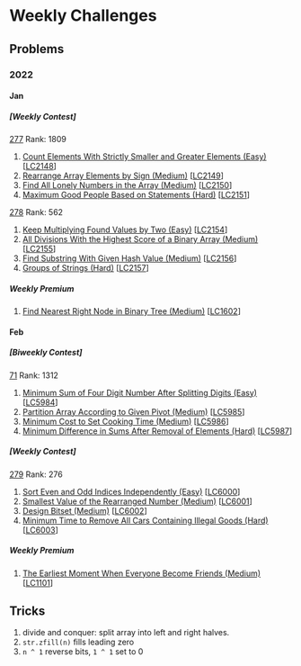 # Weekly Challenges

## Problems

### 2022

#### Jan

##### [Weekly Contest]

[277](https://leetcode.com/contest/weekly-contest-277/) Rank: 1809

1. [Count Elements With Strictly Smaller and Greater Elements (Easy)](Count-Elements-With-Strictly-Smaller-and-Greater-Elements-(Easy).py)
[[LC2148](https://leetcode.com/contest/weekly-contest-277/problems/count-elements-with-strictly-smaller-and-greater-elements/)]
1. [Rearrange Array Elements by Sign (Medium)](Rearrange-Array-Elements-by-Sign-(Medium).py)
[[LC2149](https://leetcode.com/contest/weekly-contest-277/problems/rearrange-array-elements-by-sign/)]
1. [Find All Lonely Numbers in the Array (Medium)](Find-All-Lonely-Numbers-in-the-Array-(Medium).py)
[[LC2150](https://leetcode.com/contest/weekly-contest-277/problems/find-all-lonely-numbers-in-the-array/)]
1. [Maximum Good People Based on Statements (Hard)](Maximum-Good-People-Based-on-Statements-(Hard).py)
[[LC2151](https://leetcode.com/contest/weekly-contest-277/problems/maximum-good-people-based-on-statements/)]

[278](https://leetcode.com/contest/weekly-contest-278/) Rank: 562

1. [Keep Multiplying Found Values by Two (Easy)](Keep-Multiplying-Found-Values-by-Two-(Easy).py)
[[LC2154](https://leetcode.com/contest/weekly-contest-278/problems/keep-multiplying-found-values-by-two/)]
1. [All Divisions With the Highest Score of a Binary Array (Medium)](All-Divisions-With-the-Highest-Score-of-a-Binary-Array-(Medium).py)
[[LC2155](https://leetcode.com/contest/weekly-contest-278/problems/all-divisions-with-the-highest-score-of-a-binary-array/)]
1. [Find Substring With Given Hash Value (Medium)](Find-Substring-With-Given-Hash-Value-(Medium).py)
[[LC2156](https://leetcode.com/contest/weekly-contest-278/problems/find-substring-with-given-hash-value/)]
1. [Groups of Strings (Hard)](Groups-of-Strings-(Hard).py)
[[LC2157](https://leetcode.com/contest/weekly-contest-278/problems/groups-of-strings/)]

##### Weekly Premium

1. [Find Nearest Right Node in Binary Tree (Medium)](Find-Nearest-Right-Node-in-Binary-Tree-(Medium).py)
[[LC1602](https://leetcode.com/problems/find-nearest-right-node-in-binary-tree/)]

#### Feb

##### [Biweekly Contest]

[71](https://leetcode.com/contest/biweekly-contest-71/) Rank: 1312

1. [Minimum Sum of Four Digit Number After Splitting Digits (Easy)](Minimum-Sum-of-Four-Digit-Number-After-Splitting-Digits-(Easy).py)
[[LC5984](https://leetcode.com/contest/biweekly-contest-71/problems/minimum-sum-of-four-digit-number-after-splitting-digits/)]
1. [Partition Array According to Given Pivot (Medium)](Partition-Array-According-to-Given-Pivot-(Medium).py)
[[LC5985](https://leetcode.com/contest/biweekly-contest-71/problems/partition-array-according-to-given-pivot/)]
1. [Minimum Cost to Set Cooking Time (Medium)](Minimum-Cost-to-Set-Cooking-Time-(Medium).py)
[[LC5986](https://leetcode.com/contest/biweekly-contest-71/problems/minimum-cost-to-set-cooking-time/)]
1. [Minimum Difference in Sums After Removal of Elements (Hard)](Minimum-Difference-in-Sums-After-Removal-of-Elements-(Hard).py)
[[LC5987](https://leetcode.com/contest/biweekly-contest-71/problems/minimum-difference-in-sums-after-removal-of-elements/)]

##### [Weekly Contest]

[279](https://leetcode.com/contest/weekly-contest-279) Rank: 276

1. [Sort Even and Odd Indices Independently (Easy)](Sort-Even-and-Odd-Indices-Independently-(Easy).py)
[[LC6000](https://leetcode.com/contest/weekly-contest-279/problems/sort-even-and-odd-indices-independently/)]
1. [Smallest Value of the Rearranged Number (Medium)](Smallest-Value-of-the-Rearranged-Number-(Medium).py)
[[LC6001](https://leetcode.com/contest/weekly-contest-279/problems/smallest-value-of-the-rearranged-number/)]
1. [Design Bitset (Medium)](Design-Bitset-(Medium).py)
[[LC6002](https://leetcode.com/contest/weekly-contest-279/problems/design-bitset/)]
1. [Minimum Time to Remove All Cars Containing Illegal Goods (Hard)](Minimum-Time-to-Remove-All-Cars-Containing-Illegal-Goods-(Hard).py)
[[LC6003](https://leetcode.com/contest/weekly-contest-279/problems/minimum-time-to-remove-all-cars-containing-illegal-goods/)]


##### Weekly Premium

1. [The Earliest Moment When Everyone Become Friends (Medium)](The-Earliest-Moment-When-Everyone-Become-Friends-(Medium).py)
[[LC1101](https://leetcode.com/problems/the-earliest-moment-when-everyone-become-friends/)]

## Tricks

1. divide and conquer: split array into left and right halves.
2. `str.zfill(n)` fills leading zero
3. `n ^ 1` reverse bits, `1 ^ 1` set to 0
